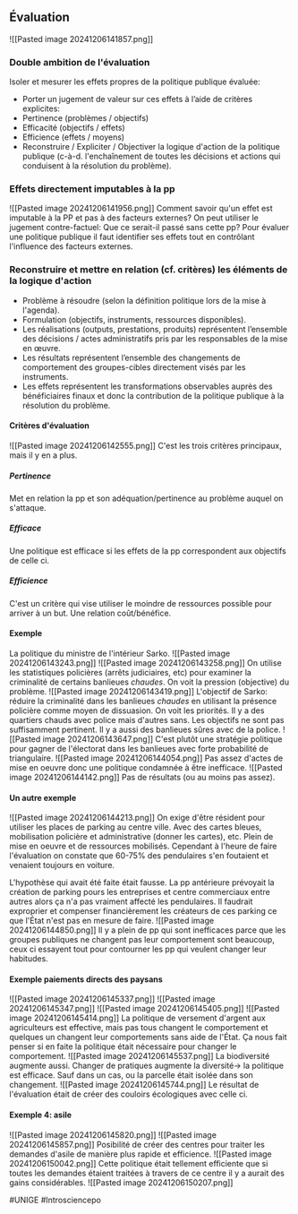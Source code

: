 ## Évaluation
![[Pasted image 20241206141857.png]]
### Double ambition de l'évaluation
Isoler et mesurer les effets propres de la politique publique évaluée:
- Porter un jugement de valeur sur ces effets à l’aide de critères explicites:
- Pertinence (problèmes / objectifs)
- Efficacité (objectifs / effets)
- Efficience (effets / moyens)
- Reconstruire / Expliciter / Objectiver la logique d'action de la politique publique (c-à-d. l'enchaînement de toutes les décisions et actions qui conduisent à la résolution du problème).
### Effets directement imputables à la pp
![[Pasted image 20241206141956.png]]
Comment savoir qu'un effet est imputable à la PP et pas à des facteurs externes? On peut utiliser le jugement contre-factuel: Que ce serait-il passé sans cette pp? Pour évaluer une politique publique il faut identifier ses effets tout en contrôlant l'influence des facteurs externes.
### Reconstruire et mettre en relation (cf. critères) les éléments de la logique d'action
- Problème à résoudre (selon la définition politique lors de la mise à l'agenda).
- Formulation (objectifs, instruments, ressources disponibles).
- Les réalisations (outputs, prestations, produits) représentent l’ensemble des décisions / actes administratifs pris par les responsables de la mise en œuvre.
- Les résultats représentent l’ensemble des changements de comportement des groupes-cibles directement visés par les instruments.
- Les effets représentent les transformations observables auprès des bénéficiaires finaux et donc la contribution de la politique publique à la résolution du problème.
#### Critères d'évaluation
![[Pasted image 20241206142555.png]]
C'est les trois critères principaux, mais il y en a plus.
##### Pertinence
Met en relation la pp et son adéquation/pertinence au problème auquel on s'attaque.
##### Efficace
Une politique est efficace si les effets de la pp correspondent aux objectifs de celle ci.
##### Efficience
C'est un critère qui vise utiliser le moindre de ressources possible pour arriver à un but. Une relation coût/bénéfice.
#### Exemple
La politique du ministre de l'intérieur Sarko.
![[Pasted image 20241206143243.png]]
![[Pasted image 20241206143258.png]]
On utilise les statistiques policières (arrêts judiciaires, etc) pour examiner la criminalité de certains banlieues *chaudes*. On voit la pression (objective) du problème.
![[Pasted image 20241206143419.png]]
L'objectif de Sarko: réduire la criminalité dans les banlieues *chaudes* en utilisant la présence policière comme moyen de dissuasion. On voit les priorités. Il y a des quartiers chauds avec police mais d'autres sans. Les objectifs ne sont pas suffisamment pertinent. Il y a aussi des banlieues sûres avec de la police.
![[Pasted image 20241206143647.png]]
C'est plutôt une stratégie politique pour gagner de l'électorat dans les banlieues avec forte probabilité de triangulaire.
![[Pasted image 20241206144054.png]]
Pas assez d'actes de mise en oeuvre donc une politique condamnée à être inefficace.
![[Pasted image 20241206144142.png]]
Pas de résultats (ou au moins pas assez).
#### Un autre exemple
![[Pasted image 20241206144213.png]]
On exige d'être résident pour utiliser les places de parking au centre ville. Avec des cartes bleues, mobilisation policière et administrative (donner les cartes), etc. Plein de mise en oeuvre et de ressources mobilisés. Cependant à l'heure de faire l'évaluation on constate que 60-75% des pendulaires s'en foutaient et venaient toujours en voiture.

L'hypothèse qui avait été faite était fausse. La pp antérieure prévoyait la création de parking pours les entreprises et centre commerciaux entre autres alors ça n'a pas vraiment affecté les pendulaires. Il faudrait exproprier et compenser financièrement les créateurs de ces parking ce que l'État n'est pas en mesure de faire.
![[Pasted image 20241206144850.png]]
Il y a plein de pp qui sont inefficaces parce que les groupes publiques ne changent pas leur comportement sont beaucoup, ceux ci essayent tout pour contourner les pp qui veulent changer leur habitudes.
#### Exemple paiements directs des paysans
![[Pasted image 20241206145337.png]]
![[Pasted image 20241206145347.png]]
![[Pasted image 20241206145405.png]]
![[Pasted image 20241206145414.png]]
La politique de versement d'argent aux agriculteurs est effective, mais pas tous changent le comportement et quelques un changent leur comportements sans aide de l'État. Ça nous fait penser si en faite la politique était nécessaire pour changer le comportement.
![[Pasted image 20241206145537.png]]
La biodiversité augmente aussi. Changer de pratiques augmente la diversité-> la politique est efficace. Sauf dans un cas, ou la parcelle était isolée dans son changement.
![[Pasted image 20241206145744.png]]
Le résultat de l'évaluation était de créer des couloirs écologiques avec celle ci.
#### Exemple 4: asile
![[Pasted image 20241206145820.png]]
![[Pasted image 20241206145857.png]]
Posibilité de créer des centres pour traiter les demandes d'asile de manière plus rapide et efficience.
![[Pasted image 20241206150042.png]]
Cette politique était tellement efficiente que si toutes les demandes étaient traitées à travers de ce centre il y a aurait des gains considérables.
![[Pasted image 20241206150207.png]]

#UNIGE #Introsciencepo 